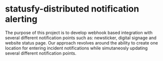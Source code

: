 # statusfy-distributed notification alerting
The purpose of this project is to develop webhook based integration with several different notification points such as: newsticker, digital signage and website status page. Our approach revolves around the ability to create one location for entering incident notifications while simutaneosly updating several different notification points.
